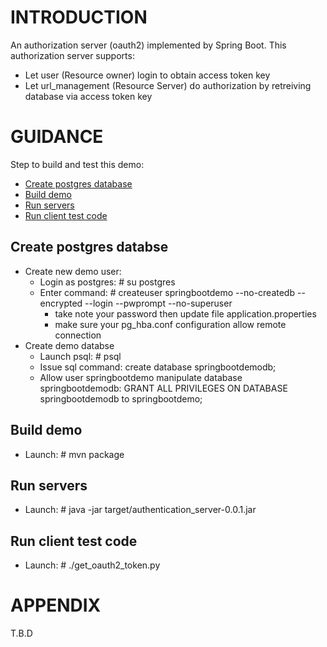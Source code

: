 # INTRODUCTION
An authorization server (oauth2) implemented by Spring Boot. This authorization server supports:
* Let user (Resource owner) login to obtain access token key
* Let url_management (Resource Server) do authorization by retreiving database via access token key


# GUIDANCE

Step to build and test this demo:
* [Create postgres database](#create-postgres-databse)
* [Build demo](#build-demo)
* [Run servers](#run-servers)
* [Run client test code](#run-client-test-code)

## Create postgres databse
* Create new demo user:
    * Login as postgres: # su postgres
    * Enter command:     # createuser springbootdemo --no-createdb --encrypted --login --pwprompt --no-superuser 
        * take note your password then update file application.properties
        * make sure your pg_hba.conf configuration allow remote connection 
* Create demo databse
    * Launch psql:       # psql
    * Issue sql command: create database springbootdemodb;
    * Allow user springbootdemo manipulate database springbootdemodb:
        GRANT ALL PRIVILEGES ON DATABASE springbootdemodb to springbootdemo;

## Build demo
* Launch: # mvn package

## Run servers
* Launch: # java -jar target/authentication_server-0.0.1.jar

## Run client test code
* Launch: # ./get_oauth2_token.py


# APPENDIX
T.B.D

